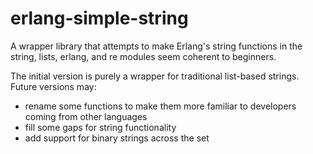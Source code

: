 erlang-simple-string
====================

A wrapper library that attempts to make Erlang's string functions in the string, lists, erlang, and re modules seem coherent to beginners.

The initial version is purely a wrapper for traditional list-based strings.  Future versions may:

* rename some functions to make them more familiar to developers coming from other languages
* fill some gaps for string functionality
* add support for binary strings across the set
